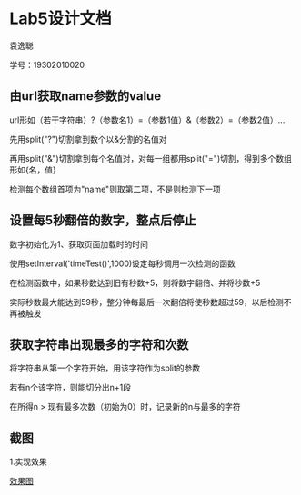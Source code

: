 # Lab5设计文档

袁逸聪

学号：19302010020

## 由url获取name参数的value

url形如（若干字符串）?（参数名1）=（参数1值）&（参数2）=（参数2值）...

先用split("?")切割拿到数个以&分割的名值对

再用split("&")切割拿到每个名值对，对每一组都用split("=")切割，得到多个数组形如{名，值}

检测每个数组首项为"name"则取第二项，不是则检测下一项

## 设置每5秒翻倍的数字，整点后停止

数字初始化为1、获取页面加载时的时间

使用setInterval('timeTest()',1000)设定每秒调用一次检测的函数

在检测函数中，如果秒数达到旧有秒数+5，则将数字翻倍、并将秒数+5

实际秒数最大能达到59秒，整分钟每最后一次翻倍将使秒数超过59，以后检测不再被触发

## 获取字符串出现最多的字符和次数

将字符串从第一个字符开始，用该字符作为split的参数

若有n个该字符，则能切分出n+1段

在所得n > 现有最多次数（初始为0）时，记录新的n与最多的字符

## 截图

1.实现效果

[效果图](https://github.com/YC-Yuan/SOFT130002_lab/blob/master/lab5/lab5_%E6%95%88%E6%9E%9C.png)